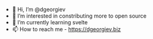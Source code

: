 - 👋 Hi, I’m @dgeorgiev
- 👀 I’m interested in constributing more to open source
- 🌱 I’m currently learning svelte
- 📫 How to reach me - https://dgeorgiev.biz

<!---
dgeorgiev/dgeorgiev is a ✨ special ✨ repository because its `README.md` (this file) appears on your GitHub profile.
You can click the Preview link to take a look at your changes.
--->

